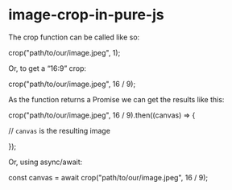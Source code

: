 # image-crop-in-pure-js
The crop function can be called like so:


crop("path/to/our/image.jpeg", 1);

Or, to get a “16:9” crop:

crop("path/to/our/image.jpeg", 16 / 9);

As the function returns a Promise we can get the results like this:


crop("path/to/our/image.jpeg", 16 / 9).then((canvas) => {

  // `canvas` is the resulting image
  
});

Or, using async/await:


const canvas = await crop("path/to/our/image.jpeg", 16 / 9);
